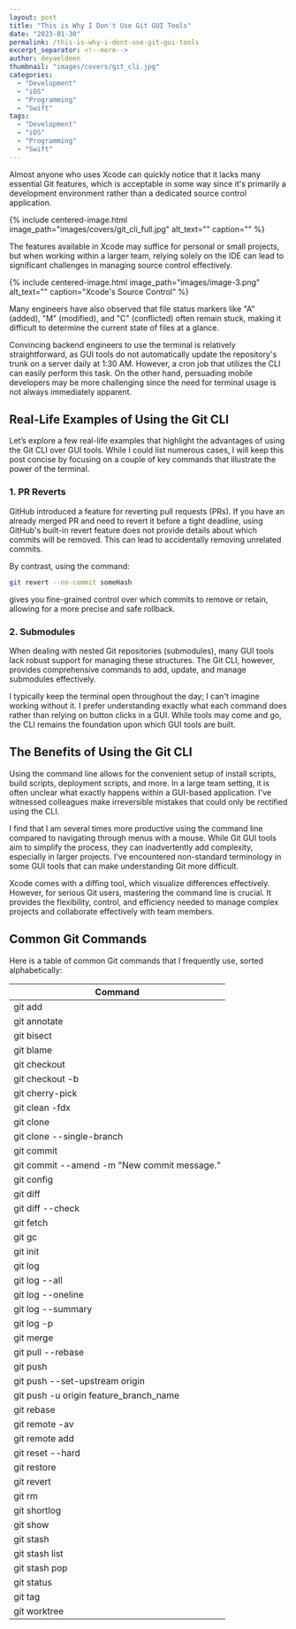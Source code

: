 ```yaml
---
layout: post
title: "This is Why I Don't Use Git GUI Tools"
date: "2023-01-30"
permalink: /this-is-why-i-dont-use-git-gui-tools
excerpt_separator: <!--more-->
author: deyaeldeen
thumbnail: "images/covers/git_cli.jpg"
categories:
  - "Development"
  - "iOS"
  - "Programming"
  - "Swift"
tags:
  - "Development"
  - "iOS"
  - "Programming"
  - "Swift"
---
```


Almost anyone who uses Xcode can quickly notice that it lacks many essential Git features, which is acceptable in some way since it's primarily a development environment rather than a dedicated source control application. 

{%
include centered-image.html
image_path="images/covers/git_cli_full.jpg"
alt_text=""
caption=""
%}

The features available in Xcode may suffice for personal or small projects, but when working within a larger team, relying solely on the IDE can lead to significant challenges in managing source control effectively.

{%
include centered-image.html
image_path="images/image-3.png"
alt_text=""
caption="Xcode's Source Control"
%}

Many engineers have also observed that file status markers like "A" (added), "M" (modified), and "C" (conflicted) often remain stuck, making it difficult to determine the current state of files at a glance.

Convincing backend engineers to use the terminal is relatively straightforward, as GUI tools do not automatically update the repository's trunk on a server daily at 1:30 AM. However, a cron job that utilizes the CLI can easily perform this task. On the other hand, persuading mobile developers may be more challenging since the need for terminal usage is not always immediately apparent.

## Real-Life Examples of Using the Git CLI

Let’s explore a few real-life examples that highlight the advantages of using the Git CLI over GUI tools. While I could list numerous cases, I will keep this post concise by focusing on a couple of key commands that illustrate the power of the terminal.

### 1. PR Reverts

GitHub introduced a feature for reverting pull requests (PRs). If you have an already merged PR and need to revert it before a tight deadline, using GitHub's built-in revert feature does not provide details about which commits will be removed. This can lead to accidentally removing unrelated commits. 

By contrast, using the command:

```bash
git revert --no-commit someHash
```

gives you fine-grained control over which commits to remove or retain, allowing for a more precise and safe rollback.

### 2. Submodules

When dealing with nested Git repositories (submodules), many GUI tools lack robust support for managing these structures. The Git CLI, however, provides comprehensive commands to add, update, and manage submodules effectively.

I typically keep the terminal open throughout the day; I can't imagine working without it. I prefer understanding exactly what each command does rather than relying on button clicks in a GUI. While tools may come and go, the CLI remains the foundation upon which GUI tools are built.

## The Benefits of Using the Git CLI

Using the command line allows for the convenient setup of install scripts, build scripts, deployment scripts, and more. In a large team setting, it is often unclear what exactly happens within a GUI-based application. I've witnessed colleagues make irreversible mistakes that could only be rectified using the CLI.

I find that I am several times more productive using the command line compared to navigating through menus with a mouse. While Git GUI tools aim to simplify the process, they can inadvertently add complexity, especially in larger projects. I've encountered non-standard terminology in some GUI tools that can make understanding Git more difficult.

Xcode comes with a diffing tool, which visualize differences effectively. However, for serious Git users, mastering the command line is crucial. It provides the flexibility, control, and efficiency needed to manage complex projects and collaborate effectively with team members.

## Common Git Commands

Here is a table of common Git commands that I frequently use, sorted alphabetically:

| Command                                                                                                                     |
|-----------------------------------------------------------------------------------------------------------------------------|
| git add                                                                                                                 |
| git annotate                                                                                                            |
| git bisect                                                                                                              |
| git blame                                                                                                               |
| git checkout                                                                                                            |
| git checkout -b                                                                                                        |
| git cherry-pick                                                                                                        |
| git clean -fdx                                                                                                         |
| git clone                                                                                                               |
| git clone --single-branch                                                                                              |
| git commit                                                                                                              |
| git commit --amend -m "New commit message."                                                                            |
| git config                                                                                                              |
| git diff                                                                                                                |
| git diff --check                                                                                                       |
| git fetch                                                                                                               |
| git gc                                                                                                                  |
| git init                                                                                                                |
| git log                                                                                                                 |
| git log --all                                                                                                          |
| git log --oneline                                                                                                      |
| git log --summary                                                                                                      |
| git log -p                                                                                                              |
| git merge                                                                                                               |
| git pull --rebase                                                                                                      |
| git push                                                                                                                |
| git push --set-upstream origin                                                                                         |
| git push -u origin feature_branch_name                                                                                 |
| git rebase                                                                                                              |
| git remote -av                                                                                                         |
| git remote add                                                                                                         |
| git reset --hard                                                                                                       |
| git restore                                                                                                             |
| git revert                                                                                                              |
| git rm                                                                                                                  |
| git shortlog                                                                                                            |
| git show                                                                                                                |
| git stash                                                                                                               |
| git stash list                                                                                                         |
| git stash pop                                                                                                          |
| git status                                                                                                              |
| git tag                                                                                                                 |
| git worktree                                                                                                            |
